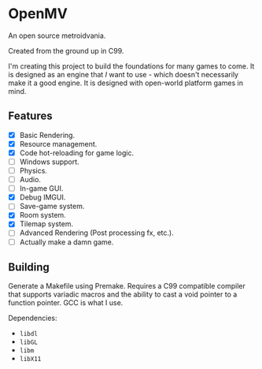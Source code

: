 # OpenMV
An open source metroidvania.

Created from the ground up in C99.

I'm creating this project to build the foundations for many games to come.
It is designed as an engine that *I* want to use - which doesn't necessarily
make it a good engine. It is designed with open-world platform games in mind.

## Features
 - [x] Basic Rendering.
 - [x] Resource management.
 - [x] Code hot-reloading for game logic.
 - [ ] Windows support.
 - [ ] Physics.
 - [ ] Audio.
 - [ ] In-game GUI.
 - [x] Debug IMGUI.
 - [ ] Save-game system.
 - [x] Room system.
 - [x] Tilemap system.
 - [ ] Advanced Rendering (Post processing fx, etc.).
 - [ ] Actually make a damn game.

## Building
Generate a Makefile using Premake. Requires a C99 compatible compiler that
supports variadic macros and the ability to cast a void pointer to a function
pointer. GCC is what I use.

Dependencies:
 - `libdl`
 - `libGL`
 - `libm`
 - `libX11`
